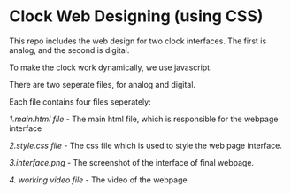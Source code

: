 # Clock Web Designing (using CSS)
This repo includes the web design for two clock interfaces. The first is analog, and the second is digital.

To make the clock work dynamically, we use javascript.

There are two seperate files, for analog and digital.

Each file contains four files seperately:

*1.main.html file* - The main html file, which is responsible for the webpage interface

*2.style.css file* - The css file which is used to style the web page interface.

*3.interface.png* - The screenshot of the interface of final webpage.

*4. working video file* - The video of the webpage
